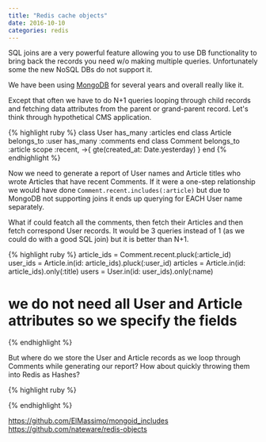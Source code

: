 ```yaml
---
title: "Redis cache objects"
date: 2016-10-10
categories: redis
---
```


SQL joins are a very powerful feature allowing you to use DB functionality to bring back the records you need w/o making multiple queries.  Unfortunately some the new NoSQL DBs do not support it.  

We have been using [MongoDB](http://mongodb.com) for several years and overall really like it.  

Except that often we have to do N+1 queries looping through child records and fetching data attributes from the parent or grand-parent record.  Let's think through hypothetical CMS application.  

{% highlight ruby %}
class User
  has_many :articles
end
class Article
  belongs_to :user
  has_many :comments
end
class Comment
  belongs_to :article
  scope :recent, ->{ gte(created_at: Date.yesterday)  }
end
{% endhighlight %}

Now we need to generate a report of User names and Article titles who wrote Articles that have recent Comments.  If it were a one-step relationship we would have done `Comment.recent.includes(:article)` but due to MongoDB not supporting joins it ends up querying for EACH User name separately.  

What if could featch all the comments, then fetch their Articles and then fetch correspond User records.  It would be 3 queries instead of 1 (as we could do with a good SQL join) but it is better than N+1.  

{% highlight ruby %}
article_ids = Comment.recent.pluck(:article_id)
user_ids = Article.in(id: article_ids).pluck(:user_id)
articles = Article.in(id: article_ids).only(:title)
users = User.in(id: user_ids).only(:name)
# we do not need all User and Article attributes so we specify the fields
{% endhighlight %}

But where do we store the User and Article records as we loop through Comments while generating our report?  How about quickly throwing them into Redis as Hashes?

{% highlight ruby %}

{% endhighlight %}


https://github.com/ElMassimo/mongoid_includes
https://github.com/nateware/redis-objects
